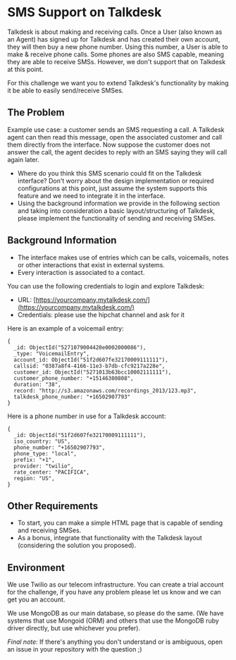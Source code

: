 # SMS Support on Talkdesk

Talkdesk is about making and receiving calls. Once a User (also known as an Agent) has signed up for Talkdesk and has created their own account, they will then buy a new phone number. Using this number, a User is able to make & receive phone calls. Some phones are also SMS capable, meaning they are able to receive SMSs. However, we don't support that on Talkdesk at this point.

For this challenge we want you to extend Talkdesk's functionality by making it be able to easily send/receive SMSes.

## The Problem

Example use case: a customer sends an SMS requesting a call. A Talkdesk agent can then read this message, open the associated customer and call them directly from the interface. Now suppose the customer does not answer the call, the agent decides to reply with an SMS saying they will call again later.

- Where do you think this SMS scenario could fit on the Talkdesk interface? Don't worry about the design implementation or required configurations at this point, just assume the system supports this feature and we need to integrate it in the interface.
- Using the background information we provide in the following section and taking into consideration a basic layout/structuring of Talkdesk, please implement the functionality of sending and receiving SMSes.

## Background Information

- The interface makes use of entries which can be calls, voicemails, notes or other interactions that exist in external systems.
- Every interaction is associated to a contact.

You can use the following credentials to login and explore Talkdesk:

- URL: [https://yourcompany.mytalkdesk.com/](https://yourcompany.mytalkdesk.com/)
- Credentials: please use the hipchat channel and ask for it

Here is an example of a voicemail entry:

```
{
  _id: ObjectId("5271079004420e0002000086"),
  _type: "VoicemailEntry",
  account_id: ObjectId("51f2d607fe32170009111111"),
  callsid: "0387a8f4-4166-11e3-b7db-cfc9217a228e",
  customer_id: ObjectId("5271013b63bcc10002111111"),
  customer_phone_number: "+15146300808",
  duration: "38",
  record: "http://s3.amazonaws.com/recordings_2013/123.mp3",
  talkdesk_phone_number: "+16502907793"
}
```

Here is a phone number in use for a Talkdesk account:

```
{
  _id: ObjectId("51f2d607fe32170009111111"),
  iso_country: "US",
  phone_number: "+16502907793",
  phone_type: "local",
  prefix: "+1",
  provider: "twilio",
  rate_center: "PACIFICA",
  region: "US", 
}
```

## Other Requirements

* To start, you can make a simple HTML page that is capable of sending and receiving SMSes.
* As a bonus, integrate that functionality with the Talkdesk layout (considering the solution you proposed).


## Environment

We use Twilio as our telecom infrastructure. You can create a trial account for the challenge, if you have any problem please let us know and we can get you an account.

We use MongoDB as our main database, so please do the same. (We have systems that use Mongoid (ORM) and others that use the MongoDB ruby driver directly, but use whichever you prefer).

*Final note*: If there's anything you don't understand or is ambiguous, open an issue in your repository with the question ;) 
